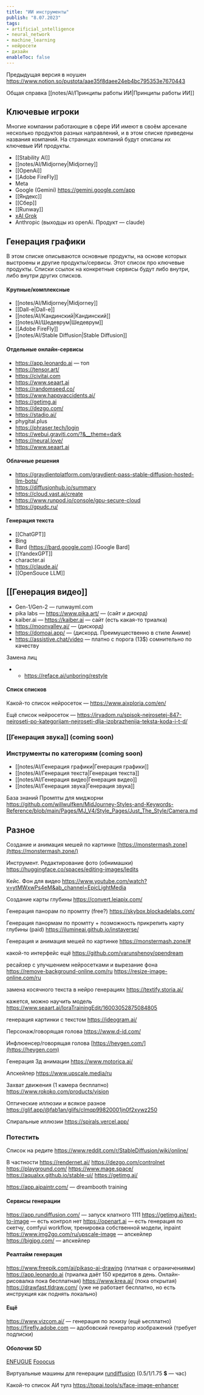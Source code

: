 ```yaml
---
title: "ИИ инструменты"
publish: "8.07.2023"
tags:
- artificial_ıntelligence
- neural_network
- machine_learning
- нейросети
- дизайн
enableToc: false
---
```


Предыдущая версия в ноушен
https://www.notion.so/pustota/aae35f8daee24eb4bc795353e7670443

Общая справка
[[notes/AI/Принципы работы ИИ|Принципы работы ИИ]]


## Ключевые игроки 
Многие компании работающие в сфере ИИ имеют в своём арсенале несколько продуктов разных направлений, и в этом списке приведены названия компаний. На страницах компаний будут описаны их ключевые ИИ продукты.

- [[Stability AI]]
- [[notes/AI/Midjorney|Midjorney]]
- [[OpenAi]]
- [[Adobe FireFly]]
- Meta
- Google (Gemini) https://gemini.google.com/app
- [[Яндекс]] 
- [[Сбер]]
- [[Runway]]
- [xAI Grok](https://grok.x.ai/)
- Anthropic (выходцы из openAi. Продукт — claude)

## Генерация графики
В этом списке описываются основные продукты, на основе которых выстроены и другие продукты/сервисы. Этот список про ключевые продукты. Списки ссылок на конкретные сервисы будут либо внутри, либо внутри других списков.

#### Крупные/комплексные

- [[notes/AI/Midjorney|Midjorney]]
- [[Dall-e|Dall-e]]
- [[notes/AI/Кандинский|Кандинский]]
- [[notes/AI/Шедеврум|Шедеврум]]
- [[Adobe FireFly]]
- [[notes/AI/Stable Diffusion|Stable Diffusion]]

#### Отдельные онлайн-сервисы
- https://app.leonardo.ai — топ
- https://tensor.art/
- https://civitai.com
- https://www.seaart.ai
- https://randomseed.co/
- https://www.happyaccidents.ai/
- https://getimg.ai
- https://dezgo.com/
- https://stadio.ai/
- phygital.plus
- https://phraser.tech/login
- https://webui.graviti.com/?&__theme=dark
- https://neural.love/
- https://www.seaart.ai

#### Облачные решения

- https://graydientplatform.com/graydient-pass-stable-diffusion-hosted-llm-bots/
- https://diffusionhub.io/summary
- https://cloud.vast.ai/create
- https://www.runpod.io/console/gpu-secure-cloud
- https://gpudc.ru/

#### Генерация текста

- [[ChatGPT]]
- Bing
- Bard (https://bard.google.com).[Google Bard]
- [[YandexGPT]]
- character.ai
- https://claude.ai/
- [[OpenSouce LLM]]

## [[Генерация видео]]

- Gen-1/Gen-2 — runwayml.com
- pika labs — https://www.pika.art/ — (сайт и дискрд)
- kaiber.ai — https://kaiber.ai — сайт (есть какая-то триалка)
- https://moonvalley.ai/ — (дискорд)
- https://domoai.app/ — (дискорд. Преимущественно в стиле Аниме)
- https://assistive.chat/video — платно с порога (13$) сомнительно по качеству

Замена лиц 
- - https://reface.ai/unboring/restyle


#### Списк списков
Какой-то список нейросеток — https://www.aixploria.com/en/

Ещё список нейросеток — https://iryadom.ru/spisok-nejrosetej-847-nejroseti-po-kategorijam-nejroseti-dlja-izobrazhenija-teksta-koda-i-t-d/

### [[Генерация звука]] (coming soon)

### Инструменты по категориям (coming soon)

- [[notes/AI/Генерация графики|Генерация графики]]
- [[notes/AI/Генерация текста|Генерация текста]]
- [[notes/AI/Генерация видео|Генерация видео]]
- [[notes/AI/Генерация звука|Генерация звука]]





База знаний
Промпты для миджорни
https://github.com/willwulfken/MidJourney-Styles-and-Keywords-Reference/blob/main/Pages/MJ_V4/Style_Pages/Just_The_Style/Camera.md





## Разное

Создание и анимация мешей по картинке
[https://monstermash.zone](https://monstermash.zone/)

Инструмент. Редактирование фото (обнимашки)
https://huggingface.co/spaces/editing-images/ledits

Кейс. Фон для видео
https://www.youtube.com/watch?v=ytMWxwPs4eM&ab_channel=EpicLightMedia

Создание карты глубины
https://convert.leiapix.com/

Генерация панорам по промпту (free?)
https://skybox.blockadelabs.com/

Генерация панормам по промпту + позможность прикрепить карту глубины (paid)
https://ilumineai.github.io/instaverse/

Генерация и анимация мешей по картинке
https://monstermash.zone/#



какой-то интерфейс ещё
https://github.com/varunshenoy/opendream

ресайзер с улучшением нейросетками и вырезание фона
https://remove-background-online.com/ru
https://resize-image-online.com/ru 

замена косячного текста в нейро генерациях
https://textify.storia.ai/

кажется, можно научить модель
https://www.seaart.ai/loraTrainingEdit/16003052875084805

генерация картинки с текстом
https://ideogram.ai/

Персонаж/говорящая голова
https://www.d-id.com/

Инфлюенсер/говорящая голова
[https://heygen.com/](https://heygen.com)

Генерация 3д анимации
https://www.motorica.ai/

Апскейлер
https://www.upscale.media/ru

Захват движения (1 камера бесплатно)
https://www.rokoko.com/products/vision

Оптические иллюзии и всякое разное
https://glif.app/@fab1an/glifs/clmqp99820001jn0f2xywz250

Спиральные иллюзии
https://spirals.vercel.app/

### Потестить
Список на редите
https://www.reddit.com/r/StableDiffusion/wiki/online/

В частности
https://rendernet.ai/
https://dezgo.com/controlnet
https://playground.com/
https://www.mage.space/
https://aqualxx.github.io/stable-ui/
https://getimg.ai/

https://app.aipaintr.com/ — dreambooth training


#### Сервисы генерации
https://app.rundiffusion.com/ — запуск клатного 1111
https://getimg.ai/text-to-image — есть контрол нет
https://openart.ai — есть генерация по скетчу, comfyui workflow, тренировка собственной модели, inpaint
https://www.img2go.com/ru/upscale-image — апскейлер
https://bigjpg.com/ — апскейлер

#### Реалтайм генерация
https://www.freepik.com/ai/pikaso-ai-drawing (платная с ограничениями)
https://app.leonardo.ai (триалка даёт 150 кредитов в день. Онлайн-рисовалка пока бесплатная)
https://www.krea.ai/ (пока открытая)
https://drawfast.tldraw.com/ (уже не работает бесплатно, но есть инструкция как поднять локально)

#### Ещё
https://www.vizcom.ai/ — генерация по эскизу (ещё ьесплатно)
https://firefly.adobe.com — адобовский генератор изображений (требует подписки)

#### Оболочки SD

[ENFUGUE](https://github.com/painebenjamin/app.enfugue.ai?tab=readme-ov-file)
[Fooocus](https://github.com/lllyasviel/Fooocus)

Виртуальные машины для генерации
[rundiffusion](https://app.rundiffusion.com/) (0.5/1/1.75 **$** — час)


Какой-то список АИ тулз
https://topai.tools/s/face-image-enhancer

